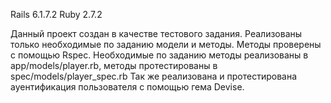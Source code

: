 Rails 6.1.7.2
Ruby 2.7.2

Данный проект создан в качестве тестового задания. Реализованы только необходимые по заданию модели и методы. Методы проверены с помощью Rspec. Необходимые по заданию методы реализованы в app/models/player.rb, методы протестированы в spec/models/player_spec.rb
Так же реализована и протестирована ауентификация пользователя с помощью гема Devise.
